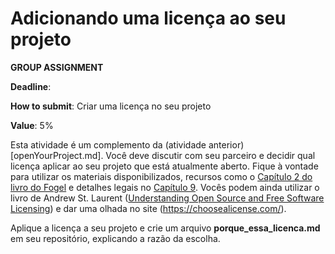# Adicionando uma licença ao seu projeto

**GROUP ASSIGNMENT**

**Deadline**: 

**How to submit**: Criar uma licença no seu projeto	

**Value**: 5%

Esta atividade é um complemento da (atividade anterior)[openYourProject.md]. Você deve discutir com seu parceiro e decidir qual licença aplicar ao seu projeto que está atualmente aberto. Fique à vontade para utilizar os materiais disponibilizados, recursos como o [Capítulo 2 do livro do Fogel](https://producingoss.com/en/license-quickstart.html) e detalhes legais no [Capítulo 9](https://producingoss.com/en/legal.html). Vocês podem ainda utilizar o livro de Andrew St. Laurent ([Understanding Open Source and Free Software Licensing](https://www.oreilly.com/openbook/osfreesoft/book/index.html)) e dar uma olhada no site (https://choosealicense.com/).

Aplique a licença a seu projeto e crie um arquivo **porque_essa_licenca.md** em seu repositório, explicando a razão da escolha.
